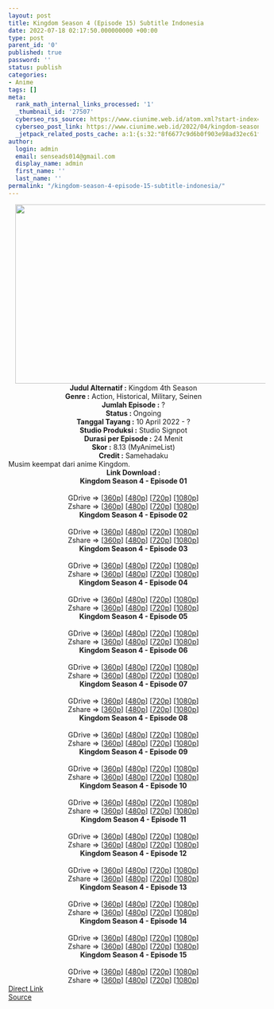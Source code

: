 ```yaml
---
layout: post
title: Kingdom Season 4 (Episode 15) Subtitle Indonesia
date: 2022-07-18 02:17:50.000000000 +00:00
type: post
parent_id: '0'
published: true
password: ''
status: publish
categories:
- Anime
tags: []
meta:
  rank_math_internal_links_processed: '1'
  _thumbnail_id: '27507'
  cyberseo_rss_source: https://www.ciunime.web.id/atom.xml?start-index=1
  cyberseo_post_link: https://www.ciunime.web.id/2022/04/kingdom-season-4-subtitle-indonesia.html
  _jetpack_related_posts_cache: a:1:{s:32:"8f6677c9d6b0f903e98ad32ec61f8deb";a:2:{s:7:"expires";i:1658154148;s:7:"payload";a:3:{i:0;a:1:{s:2:"id";i:27316;}i:1;a:1:{s:2:"id";i:27185;}i:2;a:1:{s:2:"id";i:27065;}}}}
author:
  login: admin
  email: senseads014@gmail.com
  display_name: admin
  first_name: ''
  last_name: ''
permalink: "/kingdom-season-4-episode-15-subtitle-indonesia/"
---
```

<div class="separator" style="clear: both; text-align: center;"><a href="https://blogger.googleusercontent.com/img/b/R29vZ2xl/AVvXsEjQlmpRgL1vNPZft2tWwsejzmt8zUAfpFVaIcLGB08LN-qviujc_U9BYVPN5RripzYNlqA1sBU8D-y7X0RJXsiltxQfNFpsnyo6zabCE3Hb-zmZ-4MbWcLewp8cAqLboXdEVTkFEuPc0FGyuFg7O8IJhzq1IG__OaxvsY1hNV0o2odgBbJC-pVxxdPN/s1280/Kingdom%20Season%204.jpg" style="margin-left: 1em; margin-right: 1em;"><img border="0" data-original-height="720" data-original-width="1280" height="360" src="{{ site.baseurl }}/assets/2022/07/Kingdom%20Season%204.jpg" width="640" /></a></div>
<div class="separator" style="clear: both; text-align: center;"></div>
<div style="text-align: center;"><b>Judul</b><b><b> Alternatif</b> :</b> Kingdom 4th Season</div>
<div style="text-align: center;"><b><b>Genre :</b></b> Action,&nbsp;Historical, Military,&nbsp;Seinen</div>
<div style="text-align: center;"><b>Jumlah Episode :</b> ?<br /><b>Status :&nbsp;</b>Ongoing<br /><b>Tanggal Tayang :</b> 10 April&nbsp;2022 - ?<br /><b>Studio Produksi :</b>&nbsp;Studio Signpot<br /><b>Durasi per Episode :</b> 24 Menit</div>
<div style="text-align: center;"><b>Skor :</b> 8.13 (MyAnimeList)</div>
<div style="text-align: center;"><b>Credit :</b>&nbsp;Samehadaku</div>
<div style="text-align: center;"></div>
<div style="text-align: justify;">Musim keempat dari anime&nbsp;Kingdom.</div>
<div style="text-align: justify;"></div>
<div style="text-align: justify;"></div>
<div style="text-align: center;">
<div style="text-align: center;">
<div style="text-align: left;">
<div style="text-align: center;"><b>Link Download :</b></div>
<div style="text-align: center;"></div>
<div style="text-align: center;"><span style="text-align: left;"><b>Kingdom Season 4&nbsp;</b></span><b>- Episode 01</b></div>
<div style="text-align: center;"><b><br /></b></div>
<div style="text-align: center;">GDrive =&gt; [<a href="https://acefile.co/f/72319798/kd-s4-1-360p-samehadaku-care-mp4" target="_blank" rel="noopener">360p</a>] [<a href="https://acefile.co/f/72319809/kd-s4-1-480p-samehadaku-care-mp4" target="_blank" rel="noopener">480p</a>] [<a href="https://acefile.co/f/72320087/kd-s4-1-mp4hd-samehadaku-care-mp4" target="_blank" rel="noopener">720p</a>] [<a href="https://acefile.co/f/72320832/kd-s4-1-fullhd-samehadaku-care-mp4" target="_blank" rel="noopener">1080p</a>]</div>
<div style="text-align: center;">Zshare =&gt; [<a href="https://www94.zippyshare.com/v/l7v9Onn4/file.html" target="_blank" rel="noopener">360p</a>] [<a href="https://www94.zippyshare.com/v/4DB7PnLe/file.html" target="_blank" rel="noopener">480p</a>] [<a href="https://www61.zippyshare.com/v/C75Fol3m/file.html" target="_blank" rel="noopener">720p</a>] [<a href="https://www118.zippyshare.com/v/dojEuo2K/file.html" target="_blank" rel="noopener">1080p</a>]</div>
<div style="text-align: center;"></div>
<div style="text-align: center;">
<div><span style="text-align: left;"><b>Kingdom Season 4&nbsp;</b></span><b>- Episode 02</b></div>
<div><b><br /></b></div>
<div>GDrive =&gt; [<a href="https://acefile.co/f/72834257/kd-s4-2-360p-samehadaku-care-mp4" target="_blank" rel="noopener">360p</a>] [<a href="https://acefile.co/f/72834890/kd-s4-2-480p-samehadaku-care-mp4" target="_blank" rel="noopener">480p</a>] [<a href="https://acefile.co/f/72834264/kd-s4-2-mp4hd-samehadaku-care-mp4" target="_blank" rel="noopener">720p</a>] [<a href="https://acefile.co/f/72834518/kd-s4-2-fullhd-samehadaku-care-mp4" target="_blank" rel="noopener">1080p</a>]</div>
<div>Zshare =&gt; [<a href="https://www104.zippyshare.com/v/nk9BYvYJ/file.html" target="_blank" rel="noopener">360p</a>] [<a href="https://www73.zippyshare.com/v/p92TUbyS/file.html" target="_blank" rel="noopener">480p</a>] [<a href="https://www104.zippyshare.com/v/BHnUMlqv/file.html" target="_blank" rel="noopener">720p</a>] [<a href="https://www115.zippyshare.com/v/PRcAUI0l/file.html" target="_blank" rel="noopener">1080p</a>]</div>
<div></div>
<div>
<div><span style="text-align: left;"><b>Kingdom Season 4&nbsp;</b></span><b>- Episode 03</b></div>
<div><b><br /></b></div>
<div>GDrive =&gt; [<a href="https://acefile.co/f/73351650/kd-s4-3-360p-samehadaku-care-mp4" target="_blank" rel="noopener">360p</a>] [<a href="https://acefile.co/f/73351655/kd-s4-3-480p-samehadaku-care-mp4" target="_blank" rel="noopener">480p</a>] [<a href="https://acefile.co/f/73351674/kd-s4-3-mp4hd-samehadaku-care-mp4" target="_blank" rel="noopener">720p</a>] [<a href="https://acefile.co/f/73352166/kd-s4-3-fullhd-samehadaku-care-mp4" target="_blank" rel="noopener">1080p</a>]</div>
<div>Zshare =&gt; [<a href="https://www10.zippyshare.com/v/ExdLyMZp/file.html" target="_blank" rel="noopener">360p</a>] [<a href="https://www10.zippyshare.com/v/Co5Mre2B/file.html" target="_blank" rel="noopener">480p</a>] [<a href="https://www10.zippyshare.com/v/P8U40sfq/file.html" target="_blank" rel="noopener">720p</a>] [<a href="https://www55.zippyshare.com/v/nyOJ0270/file.html" target="_blank" rel="noopener">1080p</a>]</div>
</div>
<div></div>
<div>
<div><span style="text-align: left;"><b>Kingdom Season 4&nbsp;</b></span><b>- Episode 04</b></div>
<div><b><br /></b></div>
<div>GDrive =&gt; [<a href="https://acefile.co/f/73881449/kd-s4-4-360p-samehadaku-care-mp4" target="_blank" rel="noopener">360p</a>] [<a href="https://acefile.co/f/73881456/kd-s4-4-480p-samehadaku-care-mp4" target="_blank" rel="noopener">480p</a>] [<a href="https://acefile.co/f/73881463/kd-s4-4-mp4hd-samehadaku-care-mp4" target="_blank" rel="noopener">720p</a>] [<a href="https://acefile.co/f/73881307/kd-s4-4-fullhd-samehadaku-care-mp4" target="_blank" rel="noopener">1080p</a>]</div>
<div>Zshare =&gt; [<a href="https://www83.zippyshare.com/v/vGX3TxPT/file.html" target="_blank" rel="noopener">360p</a>] [<a href="https://www83.zippyshare.com/v/FQH2kEJn/file.html" target="_blank" rel="noopener">480p</a>] [<a href="https://www83.zippyshare.com/v/uLPLcEoi/file.html" target="_blank" rel="noopener">720p</a>] [<a href="https://www92.zippyshare.com/v/u3WVkPY3/file.html" target="_blank" rel="noopener">1080p</a>]</div>
</div>
<div></div>
<div>
<div><span style="text-align: left;"><b>Kingdom Season 4&nbsp;</b></span><b>- Episode 05</b></div>
<div><b><br /></b></div>
<div>GDrive =&gt; [<a href="https://acefile.co/f/74329366/kd-s4-5-360p-samehadaku-care-mp4" target="_blank" rel="noopener">360p</a>] [<a href="https://acefile.co/f/74329375/kd-s4-5-480p-samehadaku-care-mp4" target="_blank" rel="noopener">480p</a>] [<a href="https://acefile.co/f/74329653/kd-s4-5-mp4hd-samehadaku-care-mp4" target="_blank" rel="noopener">720p</a>] [<a href="https://acefile.co/f/74330531/kd-s4-5-fullhd-samehadaku-care-mp4" target="_blank" rel="noopener">1080p</a>]</div>
<div>Zshare =&gt; [<a href="https://www118.zippyshare.com/v/m7m5J9zW/file.html" target="_blank" rel="noopener">360p</a>] [<a href="https://www118.zippyshare.com/v/pWXCqQhU/file.html" target="_blank" rel="noopener">480p</a>] [<a href="https://www115.zippyshare.com/v/6ADT2SVg/file.html" target="_blank" rel="noopener">720p</a>] [<a href="https://www66.zippyshare.com/v/UtteOpr3/file.html" target="_blank" rel="noopener">1080p</a>]</div>
</div>
<div></div>
<div>
<div><span style="text-align: left;"><b>Kingdom Season 4&nbsp;</b></span><b>- Episode 06</b></div>
<div><b><br /></b></div>
<div>GDrive =&gt; [<a href="https://acefile.co/f/74816126/kd-s4-6-360p-samehadaku-care-mp4" target="_blank" rel="noopener">360p</a>] [<a href="https://acefile.co/f/74816337/kd-s4-6-480p-samehadaku-care-mp4" target="_blank" rel="noopener">480p</a>] [<a href="https://acefile.co/f/74816341/kd-s4-6-mp4hd-samehadaku-care-mp4" target="_blank" rel="noopener">720p</a>] [<a href="https://acefile.co/f/74816440/kd-s4-6-fullhd-samehadaku-care-mp4" target="_blank" rel="noopener">1080p</a>]</div>
<div>Zshare =&gt; [<a href="https://www64.zippyshare.com/v/1oe9Atba/file.html" target="_blank" rel="noopener">360p</a>] [<a href="https://www73.zippyshare.com/v/frrmrUpz/file.html" target="_blank" rel="noopener">480p</a>] [<a href="https://www73.zippyshare.com/v/jxm34a1s/file.html" target="_blank" rel="noopener">720p</a>] [<a href="https://www73.zippyshare.com/v/jxm34a1s/file.html" target="_blank" rel="noopener">1080p</a>]</div>
</div>
<div></div>
<div>
<div><span style="text-align: left;"><b>Kingdom Season 4&nbsp;</b></span><b>- Episode 07</b></div>
<div><b><br /></b></div>
<div>GDrive =&gt; [<a href="https://acefile.co/f/75292532/kd-s4-7-360p-samehadaku-care-mp4" target="_blank" rel="noopener">360p</a>] [<a href="https://acefile.co/f/75292539/kd-s4-7-480p-samehadaku-care-mp4" target="_blank" rel="noopener">480p</a>] [<a href="https://acefile.co/f/75292785/kd-s4-7-mp4hd-samehadaku-care-mp4" target="_blank" rel="noopener">720p</a>] [<a href="https://acefile.co/f/75293338/kd-s4-7-fullhd-samehadaku-care-mp4" target="_blank" rel="noopener">1080p</a>]</div>
<div>Zshare =&gt; [<a href="https://www53.zippyshare.com/v/XTEHRTxi/file.html" target="_blank" rel="noopener">360p</a>] [<a href="https://www53.zippyshare.com/v/QWUCC87F/file.html" target="_blank" rel="noopener">480p</a>] [<a href="https://www12.zippyshare.com/v/huP6gCiY/file.html" target="_blank" rel="noopener">720p</a>] [<a href="https://www10.zippyshare.com/v/24Ab7olM/file.html" target="_blank" rel="noopener">1080p</a>]</div>
</div>
<div></div>
<div>
<div><span style="text-align: left;"><b>Kingdom Season 4&nbsp;</b></span><b>- Episode 08</b></div>
<div><b><br /></b></div>
<div>GDrive =&gt; [<a href="https://acefile.co/f/75807024/kd-s4-08-360p-samehadaku-care-mp4" target="_blank" rel="noopener">360p</a>] [<a href="https://acefile.co/f/75807029/kd-s4-08-480p-samehadaku-care-mp4" target="_blank" rel="noopener">480p</a>] [<a href="https://acefile.co/f/75807571/kd-s4-08-mp4hd-samehadaku-care-mp4" target="_blank" rel="noopener">720p</a>] [<a href="https://acefile.co/f/75808342/kd-s4-08-fullhd-samehadaku-care-mp4" target="_blank" rel="noopener">1080p</a>]</div>
<div>Zshare =&gt; [<a href="https://www4.zippyshare.com/v/aDBhY2Tw/file.html" target="_blank" rel="noopener">360p</a>] [<a href="https://www4.zippyshare.com/v/HCpnV18u/file.html" target="_blank" rel="noopener">480p</a>] [<a href="https://www4.zippyshare.com/v/pvuwWPHK/file.html" target="_blank" rel="noopener">720p</a>] [<a href="https://www42.zippyshare.com/v/hixUueQS/file.html" target="_blank" rel="noopener">1080p</a>]</div>
</div>
<div></div>
<div>
<div><span style="text-align: left;"><b>Kingdom Season 4&nbsp;</b></span><b>- Episode 09</b></div>
<div><b><br /></b></div>
<div>GDrive =&gt; [<a href="https://acefile.co/f/76314510/kd-s4-09-360p-samehadaku-care-mp4" target="_blank" rel="noopener">360p</a>] [<a href="https://acefile.co/f/76314516/kd-s4-09-480p-samehadaku-care-mp4" target="_blank" rel="noopener">480p</a>] [<a href="https://acefile.co/f/76315724/kd-s4-09-mp4hd-samehadaku-care-mp4" target="_blank" rel="noopener">720p</a>] [<a href="https://acefile.co/f/76316331/kd-s4-09-fullhd-samehadaku-care-mp4" target="_blank" rel="noopener">1080p</a>]</div>
<div>Zshare =&gt; [<a href="https://www51.zippyshare.com/v/PKEcu7DX/file.html" target="_blank" rel="noopener">360p</a>] [<a href="https://www51.zippyshare.com/v/v0ZQJg2N/file.html" target="_blank" rel="noopener">480p</a>] [<a href="https://www80.zippyshare.com/v/dKZ5MVe4/file.html" target="_blank" rel="noopener">720p</a>] [<a href="https://www78.zippyshare.com/v/aLbgnlP1/file.html" target="_blank" rel="noopener">1080p</a>]</div>
</div>
<div></div>
<div>
<div><span style="text-align: left;"><b>Kingdom Season 4&nbsp;</b></span><b>- Episode 10</b></div>
<div><b><br /></b></div>
<div>GDrive =&gt; [<a href="https://acefile.co/f/76823140/kd-s4-10-360p-samehadaku-care-mp4" target="_blank" rel="noopener">360p</a>] [<a href="https://acefile.co/f/76823143/kd-s4-10-480p-samehadaku-care-mp4" target="_blank" rel="noopener">480p</a>] [<a href="https://acefile.co/f/76823813/kd-s4-10-mp4hd-samehadaku-care-mp4" target="_blank" rel="noopener">720p</a>] [<a href="https://acefile.co/f/76824054/kd-s4-10-fullhd-samehadaku-care-mp4" target="_blank" rel="noopener">1080p</a>]</div>
<div>Zshare =&gt; [<a href="https://www8.zippyshare.com/v/TADQQqLF/file.html" target="_blank" rel="noopener">360p</a>] [<a href="https://www8.zippyshare.com/v/VXUqBN4J/file.html" target="_blank" rel="noopener">480p</a>] [<a href="https://www72.zippyshare.com/v/zMhUesDY/file.html" target="_blank" rel="noopener">720p</a>] [<a href="https://www19.zippyshare.com/v/kc7oNpRD/file.html" target="_blank" rel="noopener">1080p</a>]</div>
</div>
<div></div>
<div>
<div><span style="text-align: left;"><b>Kingdom Season 4&nbsp;</b></span><b>- Episode 11</b></div>
<div><b><br /></b></div>
<div>GDrive =&gt; [<a href="https://acefile.co/f/77334795/kd-s4-11-360p-samehadaku-care-mp4" target="_blank" rel="noopener">360p</a>] [<a href="https://acefile.co/f/77334799/kd-s4-11-480p-samehadaku-care-mp4" target="_blank" rel="noopener">480p</a>] [<a href="https://acefile.co/f/77335196/kd-s4-11-mp4hd-samehadaku-care-mp4" target="_blank" rel="noopener">720p</a>] [<a href="https://acefile.co/f/77336392/kd-s4-11-fullhd-samehadaku-care-mp4" target="_blank" rel="noopener">1080p</a>]</div>
<div>Zshare =&gt; [<a href="https://www7.zippyshare.com/v/pMdxkHlA/file.html" target="_blank" rel="noopener">360p</a>] [<a href="https://www7.zippyshare.com/v/Fr0177hw/file.html" target="_blank" rel="noopener">480p</a>] [<a href="https://www27.zippyshare.com/v/LaeDJCMo/file.html" target="_blank" rel="noopener">720p</a>] [<a href="https://www38.zippyshare.com/v/LJjHxXlj/file.html" target="_blank" rel="noopener">1080p</a>]</div>
</div>
<div></div>
<div>
<div><span style="text-align: left;"><b>Kingdom Season 4&nbsp;</b></span><b>- Episode 12</b></div>
<div><b><br /></b></div>
<div>GDrive =&gt; [<a href="https://acefile.co/f/77920708/kd-s4-12-360p-samehadaku-care-mp4" target="_blank" rel="noopener">360p</a>] [<a href="https://acefile.co/f/77920714/kd-s4-12-480p-samehadaku-care-mp4" target="_blank" rel="noopener">480p</a>] [<a href="https://acefile.co/f/77921853/kd-s4-12-mp4hd-samehadaku-care-mp4" target="_blank" rel="noopener">720p</a>] [<a href="https://acefile.co/f/77923770/kd-s4-12-fullhd-samehadaku-care-mp4" target="_blank" rel="noopener">1080p</a>]</div>
<div>Zshare =&gt; [<a href="https://www76.zippyshare.com/v/5RlAmxIK/file.html" target="_blank" rel="noopener">360p</a>] [<a href="https://www76.zippyshare.com/v/NzdWVVyL/file.html" target="_blank" rel="noopener">480p</a>] [<a href="https://www99.zippyshare.com/v/7jLuSLte/file.html" target="_blank" rel="noopener">720p</a>] [<a href="https://www35.zippyshare.com/v/gh7E40FT/file.html" target="_blank" rel="noopener">1080p</a>]</div>
</div>
<div></div>
<div>
<div><span style="text-align: left;"><b>Kingdom Season 4&nbsp;</b></span><b>- Episode 13</b></div>
<div><b><br /></b></div>
<div>GDrive =&gt; [<a href="https://acefile.co/f/78464817/kd-s4-13-360p-samehadaku-care-mp4" target="_blank" rel="noopener">360p</a>] [<a href="https://acefile.co/f/78464820/kd-s4-13-480p-samehadaku-care-mp4" target="_blank" rel="noopener">480p</a>] [<a href="https://acefile.co/f/78465259/kd-s4-13-mp4hd-samehadaku-care-mp4" target="_blank" rel="noopener">720p</a>] [<a href="https://acefile.co/f/78465939/kd-s4-13-fullhd-samehadaku-care-mp4" target="_blank" rel="noopener">1080p</a>]</div>
<div>Zshare =&gt; [<a href="https://www99.zippyshare.com/v/PHPx7FNq/file.html" target="_blank" rel="noopener">360p</a>] [<a href="https://www99.zippyshare.com/v/6XiwhKC9/file.html" target="_blank" rel="noopener">480p</a>] [<a href="https://www20.zippyshare.com/v/5fWi6oWM/file.html" target="_blank" rel="noopener">720p</a>] [<a href="https://www11.zippyshare.com/v/EFv2rJmx/file.html" target="_blank" rel="noopener">1080p</a>]</div>
</div>
<div></div>
<div>
<div><span style="text-align: left;"><b>Kingdom Season 4&nbsp;</b></span><b>- Episode 14</b></div>
<div><b><br /></b></div>
<div>GDrive =&gt; [<a href="https://acefile.co/f/79009244/kd-s4-14-360p-samehadaku-care-mp4" target="_blank" rel="noopener">360p</a>] [<a href="https://acefile.co/f/79009247/kd-s4-14-480p-samehadaku-care-mp4" target="_blank" rel="noopener">480p</a>] [<a href="https://acefile.co/f/79010222/kd-s4-14-mp4hd-samehadaku-care-mp4" target="_blank" rel="noopener">720p</a>] [<a href="https://acefile.co/f/79010471/kd-s4-14-fullhd-samehadaku-care-mp4" target="_blank" rel="noopener">1080p</a>]</div>
<div>Zshare =&gt; [<a href="https://www96.zippyshare.com/v/a4Dsd5iZ/file.html" target="_blank" rel="noopener">360p</a>] [<a href="https://www96.zippyshare.com/v/p1DF7VkR/file.html" target="_blank" rel="noopener">480p</a>] [<a href="https://www45.zippyshare.com/v/OgJMV3eu/file.html">720p</a>] [<a href="https://www37.zippyshare.com/v/8lBDqUTt/file.html" target="_blank" rel="noopener">1080p</a>]</div>
</div>
<div></div>
<div>
<div><span style="text-align: left;"><b>Kingdom Season 4&nbsp;</b></span><b>- Episode 15</b></div>
<div><b><br /></b></div>
<div>GDrive =&gt; [<a href="https://acefile.co/f/79553619/op-1025-360p-samehadaku-care-mp4" target="_blank" rel="noopener">360p</a>] [<a href="https://acefile.co/f/79554284/op-1025-480p-samehadaku-care-mp4" target="_blank" rel="noopener">480p</a>] [<a href="https://acefile.co/f/79554910/op-1025-mp4hd-samehadaku-care-mp4" target="_blank" rel="noopener">720p</a>] [<a href="https://acefile.co/f/79556639/op-1025-fullhd-samehadaku-care-mp4" target="_blank" rel="noopener">1080p</a>]</div>
<div>Zshare =&gt; [<a href="https://www12.zippyshare.com/v/TsxbjJ27/file.html" target="_blank" rel="noopener">360p</a>] [<a href="https://www34.zippyshare.com/v/ptBEYX9J/file.html" target="_blank" rel="noopener">480p</a>] [<a href="https://www93.zippyshare.com/v/FquANNkz/file.html" target="_blank" rel="noopener">720p</a>] [<a href="https://www13.zippyshare.com/v/5Po9n3xb/file.html" target="_blank" rel="noopener">1080p</a>]</div>
</div>
</div>
</div>
</div>
</div>
<link rel="stylesheet" href="https://cdnjs.cloudflare.com/ajax/libs/font-awesome/4.7.0/css/font-awesome.min.css" />
<div class="divbtn"> <a href="https://handymansurrender.com/fihup8buzv?key=94550f7ce39444073321dde3b8782f97" class="btn"><i class="fa fa-download"></i> Direct Link</a> <br /><a href="https://www.ciunime.web.id/2022/04/kingdom-season-4-subtitle-indonesia.html">Source</a> </div>
